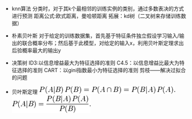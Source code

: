 - knn算法
分类时，对于其k个最相邻的训练实例的类别，通过多数表决的方式进行预测
距离公式:欧式距离，曼哈顿距离
拓展：kd树（二叉树来存储训练数据）

- 朴素贝叶斯
对于给定的训练数据集，首先基于特征条件独立假设学习输入/输出的联合概率分布；然后基于此模型，对给定的输入x，利用贝叶斯定理求出后验概率最大的输出y

- 决策树
    ID3:以信息增益最大为特征选择的准则
    C4.5：以信息增益比最大为特征选择的准则
    CART：以gini指数最小为特征选择的准则
    剪枝——解决过拟合的问题


- 贝叶斯定理
![](assets/markdown-img-paste-20180806144355670.png)
![](assets/markdown-img-paste-20180806144336748.png)
